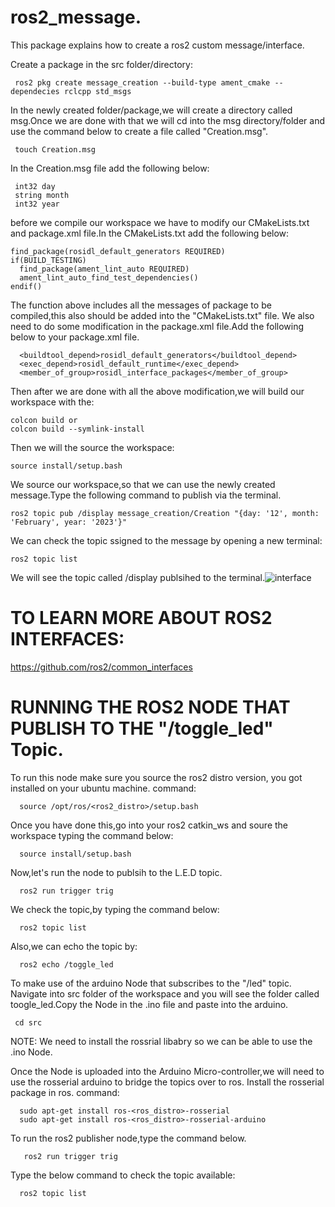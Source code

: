 # ros2_message.
This package explains how to create a ros2 custom message/interface.

Create a package in the src folder/directory:
```
 ros2 pkg create message_creation --build-type ament_cmake --dependecies rclcpp std_msgs
 ```
In the newly created folder/package,we will create a directory called msg.Once we are done with that we will cd into the msg directory/folder and use the command below to create a file called "Creation.msg".
```
 touch Creation.msg
```
In the Creation.msg file add the following below:
```
 int32 day
 string month
 int32 year
```
before we compile our workspace we have to modify our CMakeLists.txt and package.xml file.In the CMakeLists.txt add the following below:
```
find_package(rosidl_default_generators REQUIRED)
if(BUILD_TESTING)
  find_package(ament_lint_auto REQUIRED)
  ament_lint_auto_find_test_dependencies()
endif()
```
The function above includes all the messages of package to be compiled,this also should be added into the "CMakeLists.txt" file.
We also need to do some modification in the package.xml file.Add the following below to your package.xml file.
```
  <buildtool_depend>rosidl_default_generators</buildtool_depend>
  <exec_depend>rosidl_default_runtime</exec_depend>
  <member_of_group>rosidl_interface_packages</member_of_group>
```
Then after we are done with all the above modification,we will build our workspace with the:
```
colcon build or 
colcon build --symlink-install
```
Then we will the source the workspace:
```
source install/setup.bash
```
We source our workspace,so that we can use the newly created message.Type the following command to publish via the terminal.
```
ros2 topic pub /display message_creation/Creation "{day: '12', month: 'February', year: '2023'}"
```
We can check the topic ssigned to the message by opening a new terminal:
```
ros2 topic list
```
We will see the topic called /display publsihed to the terminal.![interface](https://user-images.githubusercontent.com/97457075/219212856-4b1a2ba7-d9d7-4180-b566-a2b25ff50f65.png)

# TO LEARN MORE ABOUT ROS2 INTERFACES:
https://github.com/ros2/common_interfaces

# RUNNING THE ROS2 NODE THAT PUBLISH TO THE "/toggle_led" Topic.

To run this node make sure you source the ros2 distro version, you got installed on your ubuntu machine.
command:
```
  source /opt/ros/<ros2_distro>/setup.bash
```

Once you have done this,go into your ros2 catkin_ws and soure the workspace typing the command below:
```
  source install/setup.bash
```

Now,let's run the node to publsih to the L.E.D topic.
```
  ros2 run trigger trig
```

We check the topic,by typing the command below:
```
  ros2 topic list
```

Also,we can echo the topic by:
```
  ros2 echo /toggle_led
```

To make use of the arduino Node that subscribes to the "/led" topic. Navigate into src folder of the workspace and you will see the folder called toogle_led.Copy the Node in the .ino file and paste into the arduino.

```
 cd src
```

NOTE:
 We need to install the rossrial libabry so we can be able to use the .ino Node.
 
Once the Node is uploaded into the Arduino Micro-controller,we will need to use the rosserial arduino to bridge the topics over to ros. Install the rosserial package in ros.
command:
```
  sudo apt-get install ros-<ros_distro>-rosserial
  sudo apt-get install ros-<ros_distro>-rosserial-arduino
```

To run the ros2 publisher node,type the command below.
```
   ros2 run trigger trig
```

Type the below command to check the topic available:
```
  ros2 topic list
```

